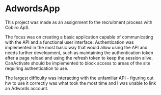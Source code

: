 # AdwordsApp

This project was made as an assignment fo the recruitment process with Cobiro ApS.

The focus was on creating a basic application capable of communicating with the API and a functional user interface.
Authentication was implemented in the most basic way that would allow using the API and needs further development,
such as maintaining the authentication token after a page reload and using the refresh token to keep the session alive.
CanActivate should be implemented to block access to areas of the site requiring authentication to use.

The largest difficulty was interacting with the unfamiliar API - figuring out hw to use it correctly was what took the most time
and I was unable to link an Adwords account.
